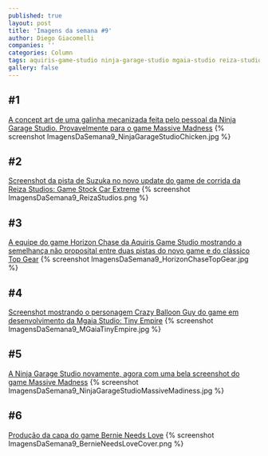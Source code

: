 ```yaml
---
published: true
layout: post
title: 'Imagens da semana #9'
author: Diego Giacomelli
companies: ''
categories: Column
tags: aquiris-game-studio ninja-garage-studio mgaia-studio reiza-studios protomini-multimedia imagens-da-semana coluna
gallery: false
---
```

## #1
[A concept art de uma galinha mecanizada feita pelo pessoal da Ninja Garage Studio. Provavelmente para o game Massive Madness](https://twitter.com/Ninja_Garage/status/60414279507551027)
{% screenshot ImagensDaSemana9_NinjaGarageStudioChicken.jpg %}

## #2
[Screenshot da pista de Suzuka no novo update do game de corrida da Reiza Studios: Game Stock Car Extreme](https://twitter.com/ReizaStudios/status/60458306258052300)
{% screenshot ImagensDaSemana9_ReizaStudios.png %}

## #3
[A equipe do game Horizon Chase da Aquiris Game Studio mostrando a semelhança não proposital entre duas pistas do novo game e do clássico Top Gear](https://twitter.com/Horizon_Chase/status/60468710739163545)
{% screenshot ImagensDaSemana9_HorizonChaseTopGear.jpg %}

## #4
[Screenshot mostrando o personagem Crazy Balloon Guy do game em desenvolvimento da Mgaia Studio: Tiny Empire](https://twitter.com/mgaiastudio/status/60477483525702041)
{% screenshot ImagensDaSemana9_MGaiaTinyEmpire.jpg %}

## #5
[A Ninja Garage Studio novamente, agora com uma bela screenshot do game Massive Madness](https://twitter.com/Ninja_Garage/status/60489943446028697)
{% screenshot ImagensDaSemana9_NinjaGarageStudioMassiveMadiness.jpg %}

## #6
[Produção da capa do game Bernie Needs Love](https://twitter.com/protomni/status/60369938456029593)
{% screenshot ImagensDaSemana9_BernieNeedsLoveCover.png %}